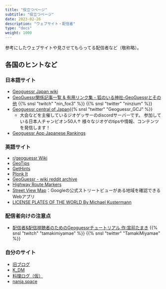 ```yaml
---
title: "役立つページ"
subtitle: "役立つページ"
date: 2023-02-26
description: "ウェブサイト・配信者"
type: "docs"
weight: 1000
---
```


参考にしたウェブサイトや見させてもらってる配信者など（敬称略）。


<h2 class="no-blur">各国のヒントなど</h2>

### 日本語サイト

- [Geoguessr Japan wiki](https://wikiwiki.jp/geoguessr/)
- [GeoGuessr関係記事一覧 & 有用リンク集 - 狐のいる神社-GeoGuessrとその他](https://ninfox3.blogspot.com/2023/01/blog-post.html) {{% snsl "twitch" "nin_fox3" %}} {{% snsl "twitter" "ninzium" %}}
- [Geoguessr central of Japan](https://twitter.com/geoguessr_gcj?s=21&t=QWeTF-eJ9m9jBuy9xexWaw){{% snsl "twitter" "Geoguessr_GCJ" %}}
  - 大会などを主催しているジオゲッサーのdiscordサーバーです。 参加している日本人チャンピオン50人↑ 様々なジオゲのtipsや情報、コンテンツを発信します！ 
- [Geoguessr App Japanese Rankings](https://ggapp-daig-o.cloud.okteto.net/)

### 英語サイト

- [r/geoguessr Wiki](https://www.reddit.com/r/geoguessr/wiki/index/)
- [GeoTips](https://geotips.net/)
- [GetHints](https://geohints.com/)
- [Plonk It](https://www.plonkit.net/)
- [GeoGuessr - wiki reddit archive](https://www.reddit.com/r/geoguessr/wiki/index/#wiki_reddit_archive)
- [Highway Route Markers](http://routemarkers.com/)
- [Street View Map](https://sv-map.netlify.app/#base=roadmap&cov=official&zoom=2&center=0%2C0)：Googleの公式ストリートビューがある地域を確認できるWebアプリ
- [LICENSE PLATES OF THE WORLD By Michael Kustermann](http://www.worldlicenseplates.com/hp.html)

### 配信者向けの注意点

- [配信者&配信視聴者のためのGeoguessrチュートリアル 作:宮前たまき](https://docs.google.com/presentation/d/15DarIhxCCEuk-8w07q9SkL00ZRS4vgHOuBYu55hPavs/edit#slide=id.p) {{% snsl "twitch" "tamakimiyamae" %}} {{% snsl "twitter" "TamakiMiyamae" %}}


### 自分のサイト

- [旧ブログ](https://paper.hatenadiary.jp/)
- [K_DM](https://www.youtube.com/@K_DM)
- [料理ログ（仮）](https://nanjakorewa.github.io/geofood/)
- [nanja.space](https://nanja.space/)